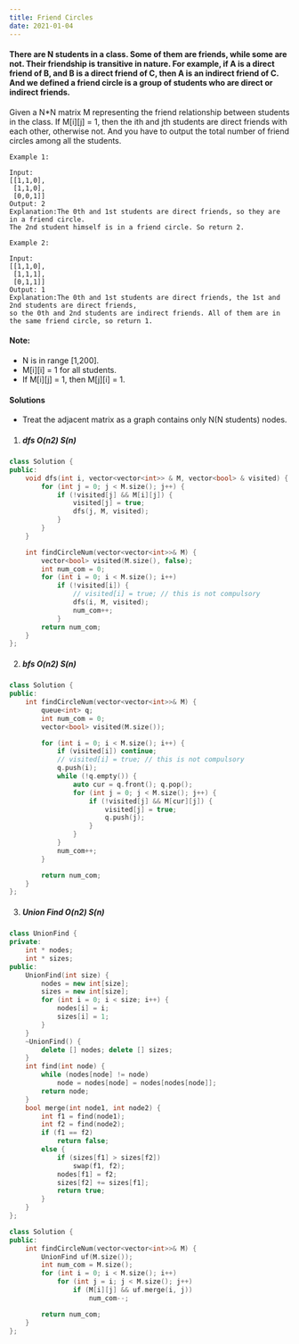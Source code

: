 ```yaml
---
title: Friend Circles
date: 2021-01-04
---
```

#### There are N students in a class. Some of them are friends, while some are not. Their friendship is transitive in nature. For example, if A is a direct friend of B, and B is a direct friend of C, then A is an indirect friend of C. And we defined a friend circle is a group of students who are direct or indirect friends.

Given a N*N matrix M representing the friend relationship between students in the class. If M[i][j] = 1, then the ith and jth students are direct friends with each other, otherwise not. And you have to output the total number of friend circles among all the students.

```
Example 1:

Input: 
[[1,1,0],
 [1,1,0],
 [0,0,1]]
Output: 2
Explanation:The 0th and 1st students are direct friends, so they are in a friend circle. 
The 2nd student himself is in a friend circle. So return 2.

Example 2:

Input: 
[[1,1,0],
 [1,1,1],
 [0,1,1]]
Output: 1
Explanation:The 0th and 1st students are direct friends, the 1st and 2nd students are direct friends, 
so the 0th and 2nd students are indirect friends. All of them are in the same friend circle, so return 1.
```

#### Note:

-    N is in range [1,200].
-    M[i][i] = 1 for all students.
-    If M[i][j] = 1, then M[j][i] = 1.

#### Solutions

- Treat the adjacent matrix as a graph contains only N(N students) nodes.

1. ##### dfs O(n2) S(n)

```cpp
class Solution {
public:
    void dfs(int i, vector<vector<int>> & M, vector<bool> & visited) {
        for (int j = 0; j < M.size(); j++) {
            if (!visited[j] && M[i][j]) {
                visited[j] = true;
                dfs(j, M, visited);
            }
        }
    }

    int findCircleNum(vector<vector<int>>& M) {
        vector<bool> visited(M.size(), false);
        int num_com = 0;
        for (int i = 0; i < M.size(); i++)
            if (!visited[i]) {
                // visited[i] = true; // this is not compulsory
                dfs(i, M, visited);
                num_com++;
            }
        return num_com;
    }
};
```


2. ##### bfs O(n2) S(n)

```cpp
class Solution {
public:
    int findCircleNum(vector<vector<int>>& M) {
        queue<int> q;
        int num_com = 0;
        vector<bool> visited(M.size());

        for (int i = 0; i < M.size(); i++) {
            if (visited[i]) continue;
            // visited[i] = true; // this is not compulsory
            q.push(i);
            while (!q.empty()) {
                auto cur = q.front(); q.pop();
                for (int j = 0; j < M.size(); j++) {
                    if (!visited[j] && M[cur][j]) {
                        visited[j] = true;
                        q.push(j);
                    }
                }
            }
            num_com++;
        }

        return num_com;
    }
};
```

3. ##### Union Find O(n2) S(n)

```cpp
class UnionFind {
private:
    int * nodes;
    int * sizes;
public:
    UnionFind(int size) {
        nodes = new int[size];
        sizes = new int[size];
        for (int i = 0; i < size; i++) {
            nodes[i] = i;
            sizes[i] = 1;
        }
    }
    ~UnionFind() {
        delete [] nodes; delete [] sizes;
    }
    int find(int node) {
        while (nodes[node] != node)
            node = nodes[node] = nodes[nodes[node]];
        return node;
    }
    bool merge(int node1, int node2) {
        int f1 = find(node1);
        int f2 = find(node2);
        if (f1 == f2)
            return false;
        else {
            if (sizes[f1] > sizes[f2])
                swap(f1, f2);
            nodes[f1] = f2;
            sizes[f2] += sizes[f1];
            return true;
        }
    }
};

class Solution {
public:
    int findCircleNum(vector<vector<int>>& M) {
        UnionFind uf(M.size());
        int num_com = M.size();
        for (int i = 0; i < M.size(); i++)
            for (int j = i; j < M.size(); j++)
                if (M[i][j] && uf.merge(i, j))
                    num_com--;

        return num_com;
    }
};
```